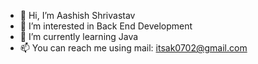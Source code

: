 - 👋 Hi, I’m Aashish Shrivastav
- 👀 I’m interested in Back End Development
- 🌱 I’m currently learning Java 
- 📫 You can reach me using mail: itsak0702@gmail.com

<!---
itsak0702/itsak0702 is a ✨ special ✨ repository because its `README.md` (this file) appears on your GitHub profile.
You can click the Preview link to take a look at your changes.
--->

